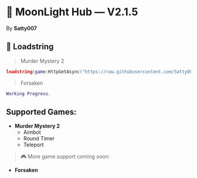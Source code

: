 # 🌙 MoonLight Hub — V2.1.5  
By **Satty007**

## 📜 Loadstring  
> Murder Mystery 2
```lua
loadstring(game:HttpGetAsync("https://raw.githubusercontent.com/SattyO07/MoonLight-Hub/refs/heads/main/Games/Mm2.lua"))()
```

> Forsaken
```lua
Working Progress.
```

## Supported Games:
- **Murder Mystery 2**
  - Aimbot  
  - Round Timer  
  - Teleport  

> 🎮 More game support coming soon:
 - **Forsaken**
